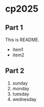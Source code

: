 # cp2025

## Part 1
This is README.
- item1
- item2

## Part 2
1. sunday
1. monday
1. tuesday
1. wednesday
